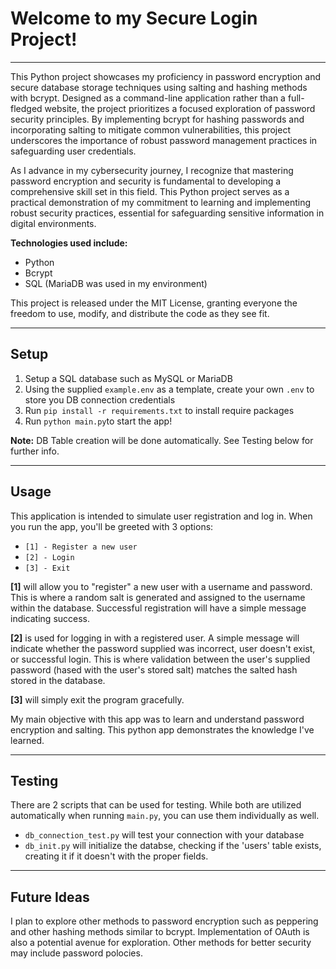 # Welcome to my Secure Login Project!
___

This Python project showcases my proficiency in password encryption and secure database storage techniques using salting and hashing methods with bcrypt. Designed as a command-line application rather than a full-fledged website, the project prioritizes a focused exploration of password security principles. By implementing bcrypt for hashing passwords and incorporating salting to mitigate common vulnerabilities, this project underscores the importance of robust password management practices in safeguarding user credentials.

As I advance in my cybersecurity journey, I recognize that mastering password encryption and security is fundamental to developing a comprehensive skill set in this field. This Python project serves as a practical demonstration of my commitment to learning and implementing robust security practices, essential for safeguarding sensitive information in digital environments.

**Technologies used include:**
- Python
- Bcrypt
- SQL (MariaDB was used in my environment)

This project is released under the MIT License, granting everyone the freedom to use, modify, and distribute the code as they see fit.
___
## Setup
1. Setup a SQL database such as MySQL or MariaDB
2. Using the supplied `example.env` as a template, create your own `.env` to store you DB connection credentials
3. Run `pip install -r requirements.txt` to install require packages
4. Run `python main.py`to start the app!
   
**Note:**
DB Table creation will be done automatically. See Testing below for further info.
___
## Usage
This application is intended to simulate user registration and log in. When you run the app, you'll be greeted with 3 options:
- `[1] - Register a new user`
- `[2] - Login`
- `[3] - Exit`

**[1]** will allow you to "register" a new user with a username and password. This is where a random salt is generated and assigned to the username within the database. Successful registration will have a simple message indicating success.

**[2]** is used for logging in with a registered user. A simple message will indicate whether the password supplied was incorrect, user doesn't exist, or successful login. This is where validation between the user's supplied password (hased with the user's stored salt) matches the salted hash stored in the database.

**[3]** will simply exit the program gracefully.

My main objective with this app was to learn and understand password encryption and salting. This python app demonstrates the knowledge I've learned.
___
## Testing
There are 2 scripts that can be used for testing. While both are utilized automatically when running `main.py`, you can use them individually as well.

- `db_connection_test.py` will test your connection with your database
- `db_init.py` will initialize the databse, checking if the 'users' table exists, creating it if it doesn't with the proper fields.
___
## Future Ideas
I plan to explore other methods to password encryption such as peppering and other hashing methods similar to bcrypt. Implementation of OAuth is also a potential avenue for exploration. Other methods for better security may include password polocies.